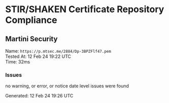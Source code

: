# STIR/SHAKEN Certificate Repository Compliance

## Martini Security

Name: `https://p.mtsec.me/2884/Dp-3BPZFlf47.pem`\
Tested At: 12 Feb 24 19:22 UTC\
Time: 32ms

### Issues

no warning, or error, or notice date level issues were found

Generated: 12 Feb 24 19:26 UTC